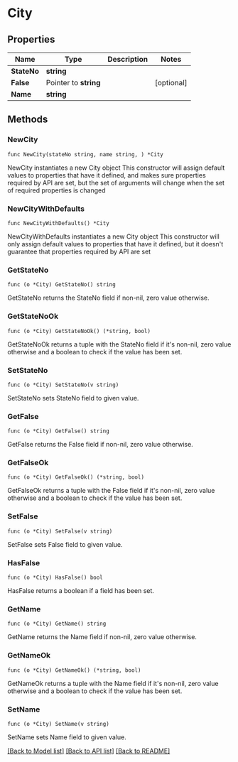 # City

## Properties

Name | Type | Description | Notes
------------ | ------------- | ------------- | -------------
**StateNo** | **string** |  | 
**False** | Pointer to **string** |  | [optional] 
**Name** | **string** |  | 

## Methods

### NewCity

`func NewCity(stateNo string, name string, ) *City`

NewCity instantiates a new City object
This constructor will assign default values to properties that have it defined,
and makes sure properties required by API are set, but the set of arguments
will change when the set of required properties is changed

### NewCityWithDefaults

`func NewCityWithDefaults() *City`

NewCityWithDefaults instantiates a new City object
This constructor will only assign default values to properties that have it defined,
but it doesn't guarantee that properties required by API are set

### GetStateNo

`func (o *City) GetStateNo() string`

GetStateNo returns the StateNo field if non-nil, zero value otherwise.

### GetStateNoOk

`func (o *City) GetStateNoOk() (*string, bool)`

GetStateNoOk returns a tuple with the StateNo field if it's non-nil, zero value otherwise
and a boolean to check if the value has been set.

### SetStateNo

`func (o *City) SetStateNo(v string)`

SetStateNo sets StateNo field to given value.


### GetFalse

`func (o *City) GetFalse() string`

GetFalse returns the False field if non-nil, zero value otherwise.

### GetFalseOk

`func (o *City) GetFalseOk() (*string, bool)`

GetFalseOk returns a tuple with the False field if it's non-nil, zero value otherwise
and a boolean to check if the value has been set.

### SetFalse

`func (o *City) SetFalse(v string)`

SetFalse sets False field to given value.

### HasFalse

`func (o *City) HasFalse() bool`

HasFalse returns a boolean if a field has been set.

### GetName

`func (o *City) GetName() string`

GetName returns the Name field if non-nil, zero value otherwise.

### GetNameOk

`func (o *City) GetNameOk() (*string, bool)`

GetNameOk returns a tuple with the Name field if it's non-nil, zero value otherwise
and a boolean to check if the value has been set.

### SetName

`func (o *City) SetName(v string)`

SetName sets Name field to given value.



[[Back to Model list]](../README.md#documentation-for-models) [[Back to API list]](../README.md#documentation-for-api-endpoints) [[Back to README]](../README.md)


